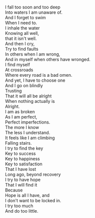 I fall too soon and too deep  
Into waters I am unaware of.  
And I forget to swim  
When I need to.  
I inhale the water  
Knowing all well,  
that it isn't well.  
And then I cry,  
Try to find faults  
In others when I am wrong,  
And in myself when others have wronged.  
I find myself  
At crossroads  
Where every road is a bad omen.  
And yet, I have to choose one  
And I go on blindly  
Trusting  
That it will all be alright  
When nothing actually is  
Alright.  
I am as broken  
As I am perfect,  
Perfect imperfections.  
The more I know  
The less I understand.  
It feels like I am climbing  
Falling stairs.  
I try to find the key  
Key to success  
Key to happiness  
Key to satisfaction  
That I have lost  
Long ago, beyond recovery  
I try to have hope  
That I will find it  
Because  
Hope is all I have, and  
I don't want to be locked in.  
I try too much  
And do too little.